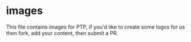 # images

This file contains images for PTP, if you'd like to create some logos for us then fork, add your content, then submit a PR.
